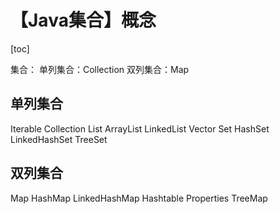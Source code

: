 # 【Java集合】概念



[toc]



集合：
	单列集合：Collection
	双列集合：Map



## 单列集合

Iterable
	Collection
		List
			ArrayList
			LinkedList
			Vector
		Set
			HashSet
			LinkedHashSet
			TreeSet



## 双列集合

Map
	HashMap
		LinkedHashMap
	Hashtable
		Properties
	TreeMap

